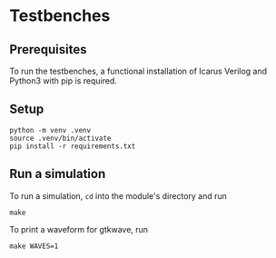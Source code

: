 # Testbenches

## Prerequisites

To run the testbenches, a functional installation of
Icarus Verilog and Python3 with pip is required.

## Setup

```
python -m venv .venv
source .venv/bin/activate
pip install -r requirements.txt
```

## Run a simulation

To run a simulation, `cd` into the module's directory and run

```
make
```

To print a waveform for gtkwave, run

```
make WAVES=1
```
